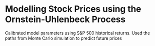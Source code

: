 # Modelling Stock Prices using the Ornstein-Uhlenbeck Process
Calibrated model parameters using S&amp;P 500 historical returns. Used the paths from Monte Carlo simulation to predict future prices
